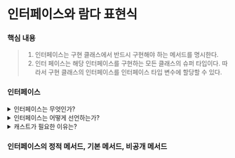 # 인터페이스와 람다 표현식

### 핵심 내용
> 1. 인터페이스는 구현 클래스에서 반드시 구현해야 하는 메서드를 명시한다.  
> 2. 인터 페이스는 해당 인터페이스를 구현하는 모든 클래스의 슈퍼 타입이다. 따라서 구현 클래스의 인터페이스를 인터페이스 타입 변수에 할당할 수 있다.

### 인터페이스
<details>
<summary>인터페이스는 무엇인가?</summary>

 > 서비스 공급자와 자신의 객체를 이 서비스에서 사용하고 싶은 클래스 간의 계약을 기술하는 메커니즘
</details>

<details>
<summary>인터페이스는 어떻게 선언하는가?</summary>

 > 
</details>


<details>
<summary>캐스트가 필요한 이유는?</summary>
>
</details>


### 인터페이스의 정적 메서드, 기본 메서드, 비공개 메서드

